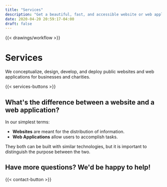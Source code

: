 ```yaml
---
title: "Services"
description: "Get a beautiful, fast, and accessible website or web application from Digital Masterpiece."
date: 2020-04-20 20:59:17-04:00
draft: false
---
```


{{< drawings/workflow >}}

# Services

We conceptualize, design, develop, and deploy public websites and web applications for businesses and charities.

{{< services-buttons >}}

## What's the difference between a website and a web application?

In our simplest terms:

- **Websites** are meant for the distribution of information.
- **Web Applications** allow users to accomplish tasks.

They both can be built with similar technologies, but it is important to distinguish the purpose between the two.

## Have more questions? We'd be happy to help!

{{< contact-button >}}